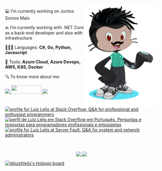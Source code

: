 <img align="right" width="240" height="340" src="https://github.com/luizhlelis/luizhlelis/blob/master/lelis-octocat.png?raw=true">

<p align="left">
  💻 I’m currently working on Juntos Somos Mais<br>
</p>

<p align="left">
  🔙 I’m currently working with .NET Core as a back-end developer and also with infrastructure
</p>

<p align="left">
  👨🏽‍💻 Languages: <strong> C#, Go, Python, Javascript </strong>
</p>

<p align="left">
  🔨 Tools: <strong> Azure Cloud, Azure Devops, AWS, K8S, Docker </strong>
</p>

<p align="left">
 🔍 To know more about me:
</p>

<p align="left">
  <a href="https://www.linkedin.com/in/luizhlelis/">
  <img src="https://img.shields.io/badge/LinkedIn-0077B5?style=for-the-badge&logo=linkedin&logoColor=white" />
  </a>
  <a href="https://dev.to/luizhlelis">
  <img src="https://img.shields.io/badge/DEV.TO-%230A0A0A.svg?&style=for-the-badge&logo=dev-dot-to&logoColor=white" width="100" height="28"/>
  </a>
  <a href="https://twitter.com/luizhlelis">
  <img src="https://img.shields.io/badge/Twitter-1DA1F2?style=for-the-badge&logo=twitter&logoColor=white" />
  </a>
</p>  

<p align="left">
  <a href="https://stackoverflow.com/users/5610329/luiz-lelis"><img src="https://stackoverflow.com/users/flair/5610329.png?theme=dark" width="208" height="58" alt="profile for Luiz Lelis at Stack Overflow, Q&amp;A for professional and enthusiast programmers" title="profile for Luiz Lelis at Stack Overflow, Q&amp;A for professional and enthusiast programmers"></a>
  <a href="https://pt.stackoverflow.com/users/224136/luiz-lelis"><img src="https://pt.stackoverflow.com/users/flair/224136.png?theme=dark" width="208" height="58" alt="perfil de Luiz Lelis em Stack Overflow em Portugu&#234;s, Perguntas e respostas para programadores profissionais e entusiastas" title="perfil de Luiz Lelis em Stack Overflow em Portugu&#234;s, Perguntas e respostas para programadores profissionais e entusiastas"></a>
  <a href="https://serverfault.com/users/949383/luiz-lelis"><img src="https://serverfault.com/users/flair/949383.png?theme=dark" width="208" height="58" alt="profile for Luiz Lelis at Server Fault, Q&amp;A for system and network administrators" title="profile for Luiz Lelis at Server Fault, Q&amp;A for system and network administrators"></a>
</p>

<br>

<p align=center>
  <a href="https://github.com/anuraghazra/github-readme-stats" title="About Me">
  <img height=175 align="center" src="https://github-readme-stats-git-masterrstaa-rickstaa.vercel.app/api?username=luizhlelis&show_icons=true&layout=compact&theme=gotham"/>
  <a href="https://github.com/anuraghazra/github-readme-stats" title="Top Langs">
    <img height=175 align="center" src="https://github-readme-stats-git-masterrstaa-rickstaa.vercel.app/api/top-langs/?username=luizhlelis&layout=compact&theme=gotham">
  </a>
  </a>
</p>

[![@luizhlelis's Holopin board](https://holopin.me/luizhlelis)](https://holopin.io/@luizhlelis)
